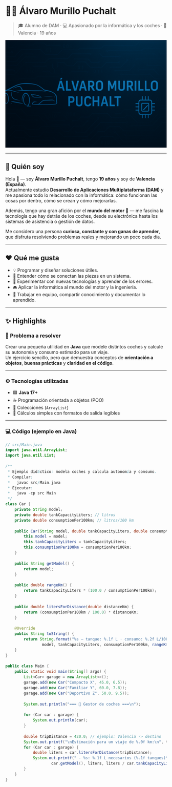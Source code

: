 # 👨‍💻 Álvaro Murillo Puchalt
> 🎓 Alumno de DAM · 💻 Apasionado por la informática y los coches · 📍 Valencia · 19 años

![banner](./encabezado.png)

---

## 🧠 Quién soy
Hola 👋 — soy **Álvaro Murillo Puchalt**, tengo **19 años** y soy de **Valencia (España)**.  
Actualmente estudio **Desarrollo de Aplicaciones Multiplataforma (DAM)** y me apasiona todo lo relacionado con la informática: cómo funcionan las cosas por dentro, cómo se crean y cómo mejorarlas.  

Además, tengo una gran afición por el **mundo del motor** 🚗 — me fascina la tecnología que hay detrás de los coches, desde su electrónica hasta los sistemas de asistencia o gestión de datos.

Me considero una persona **curiosa, constante y con ganas de aprender**, que disfruta resolviendo problemas reales y mejorando un poco cada día.

---

## ❤️ Qué me gusta
- 💡 Programar y diseñar soluciones útiles.
- 🧩 Entender cómo se conectan las piezas en un sistema.
- 🔧 Experimentar con nuevas tecnologías y aprender de los errores.
- 🚘 Aplicar la informática al mundo del motor y la ingeniería.
- 🤝 Trabajar en equipo, compartir conocimiento y documentar lo aprendido.

---

## ✨ Highlights

### 🧩 Problema a resolver
Crear una pequeña utilidad en **Java** que modele distintos coches y calcule su autonomía y consumo estimado para un viaje.  
Un ejercicio sencillo, pero que demuestra conceptos de **orientación a objetos**, **buenas prácticas** y **claridad en el código**.

---

### ⚙️ Tecnologías utilizadas
- 🟦 **Java 17+**
- ☕ Programación orientada a objetos (POO)
- 📂 Colecciones (`ArrayList`)
- 🧮 Cálculos simples con formatos de salida legibles

---

### 💻 Código (ejemplo en Java)

```java
// src/Main.java
import java.util.ArrayList;
import java.util.List;

/**
 * Ejemplo didáctico: modela coches y calcula autonomía y consumo.
 * Compilar:
 *   javac src/Main.java
 * Ejecutar:
 *   java -cp src Main
 */
class Car {
    private String model;
    private double tankCapacityLiters; // litros
    private double consumptionPer100km; // litros/100 km

    public Car(String model, double tankCapacityLiters, double consumptionPer100km) {
        this.model = model;
        this.tankCapacityLiters = tankCapacityLiters;
        this.consumptionPer100km = consumptionPer100km;
    }

    public String getModel() {
        return model;
    }

    public double rangeKm() {
        return tankCapacityLiters * (100.0 / consumptionPer100km);
    }

    public double litersForDistance(double distanceKm) {
        return (consumptionPer100km / 100.0) * distanceKm;
    }

    @Override
    public String toString() {
        return String.format("%s — tanque: %.1f L · consumo: %.2f L/100km · autonomía: %.0f km",
                model, tankCapacityLiters, consumptionPer100km, rangeKm());
    }
}

public class Main {
    public static void main(String[] args) {
        List<Car> garage = new ArrayList<>();
        garage.add(new Car("Compacto X", 45.0, 6.5));
        garage.add(new Car("Familiar Y", 60.0, 7.8));
        garage.add(new Car("Deportivo Z", 50.0, 9.5));

        System.out.println("=== 🚗 Gestor de coches ===\n");

        for (Car car : garage) {
            System.out.println(car);
        }

        double tripDistance = 420.0; // ejemplo: Valencia -> destino
        System.out.printf("\nEstimación para un viaje de %.0f km:\n", tripDistance);
        for (Car car : garage) {
            double liters = car.litersForDistance(tripDistance);
            System.out.printf(" - %s: %.1f L necesarios (%.1f tanques)\n",
                    car.getModel(), liters, liters / car.tankCapacityLiters);
        }
    }
}
